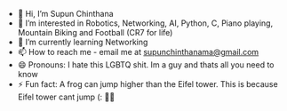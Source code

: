 - 👋 Hi, I’m Supun Chinthana
- 👀 I’m interested in Robotics, Networking, AI, Python, C, Piano playing, Mountain Biking and Football (CR7 for life)
- 🌱 I’m currently learning Networking
- 📫 How to reach me - email me at supunchinthanama@gmail.com
- 😄 Pronouns: I hate this LGBTQ shit. Im a guy and thats all you need to know
- ⚡ Fun fact: A frog can jump higher than the Eifel tower. This is because Eifel tower cant jump (: 🤷‍♂️

<!---
Supun-Chinthana/Supun-Chinthana is a ✨ special ✨ repository because its `README.md` (this file) appears on your GitHub profile.
You can click the Preview link to take a look at your changes.
--->
